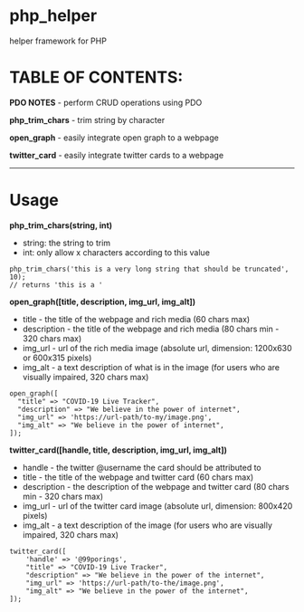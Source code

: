 # php_helper
helper framework for PHP

# TABLE OF CONTENTS:

**PDO NOTES** - perform CRUD operations using PDO  

**php_trim_chars** - trim string by character  

**open_graph** - easily integrate open graph to a webpage  

**twitter_card** - easily integrate twitter cards to a webpage

---

# Usage  

**php_trim_chars(string, int)**  
* string: the string to trim  
* int: only allow x characters according to this value  
```
php_trim_chars('this is a very long string that should be truncated', 10);
// returns 'this is a '
```
  
**open_graph([title, description, img_url, img_alt])**  
* title        - the title of the webpage and rich media (60 chars max)
* description  - the title of the webpage and rich media (80 chars min - 320 chars max)
* img_url      - url of the rich media image (absolute url, dimension: 1200x630 or 600x315 pixels)
* img_alt      - a text description of what is in the image (for users who are visually impaired, 320 chars max)
```
open_graph([
  "title" => "COVID-19 Live Tracker",
  "description" => "We believe in the power of internet",
  "img_url" => 'https://url-path/to-my/image.png',
  "img_alt" => "We believe in the power of internet",
]);
```
  
**twitter_card([handle, title, description, img_url, img_alt])**  
* handle       - the twitter @username the card should be attributed to
* title        - the title of the webpage and twitter card (60 chars max)
* description  - the description of the webpage and twitter card (80 chars min - 320 chars max)
* img_url      - url of the twitter card image (absolute url, dimension: 800x420 pixels)
* img_alt      - a text description of the image (for users who are visually impaired, 320 chars max)
```
twitter_card([
    'handle' => '@99porings',
    "title" => "COVID-19 Live Tracker",
    "description" => "We believe in the power of the internet",
    "img_url" => 'https://url-path/to-the/image.png',
    "img_alt" => "We believe in the power of the internet",
]);
```
